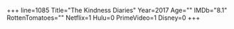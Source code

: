 +++
line=1085
Title="The Kindness Diaries"
Year=2017
Age=""
IMDb="8.1"
RottenTomatoes=""
Netflix=1
Hulu=0
PrimeVideo=1
Disney=0
+++

